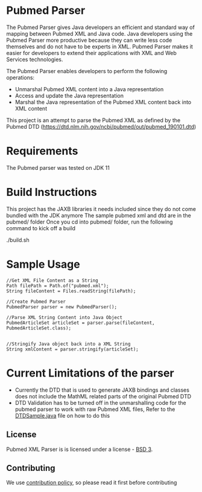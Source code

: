 # Pubmed Parser 

The Pubmed Parser gives Java developers an efficient and standard way of mapping between Pubmed XML and Java code.
Java developers using the Pubmed Parser more productive because they can write less code themselves
and do not have to be experts in XML. Pubmed Parser makes it easier for developers to extend
their applications with XML and Web Services technologies.

The Pubmed Parser enables developers to perform the following operations:
- Unmarshal Pubmed XML content into a Java representation
- Access and update the Java representation
- Marshal the Java representation of the Pubmed XML content back into XML content

This project is an attempt to parse the Pubmed XML as defined by the Pubmed DTD (https://dtd.nlm.nih.gov/ncbi/pubmed/out/pubmed_190101.dtd)


# Requirements

The Pubmed parser was tested on JDK 11


# Build Instructions

This project has the JAXB libraries it needs included since they do not come bundled with the JDK anymore
The sample pubmed xml and dtd are in the pubmed/ folder 
Once you cd into pubmed/ folder, run the following command to kick off a build

./build.sh 


# Sample Usage


	//Get XML File Content as a String
	Path filePath = Path.of("pubmed.xml");
 	String fileContent = Files.readString(filePath);
        
	//Create Pubmed Parser
	PubmedParser parser = new PubmedParser();

	//Parse XML String Content into Java Object
	PubmedArticleSet articleSet = parser.parse(fileContent, PubmedArticleSet.class);
        

	//Stringify Java object back into a XML String
	String xmlContent = parser.stringify(articleSet);



# Current Limitations of the parser

- Currently the DTD that is used to generate JAXB bindings and classes does not include the MathML related parts of the original Pubmed DTD
- DTD Validation has to be turned off in the unmarshalling code for the pubmed parser to work with raw Pubmed XML files, Refer to the [DTDSample.java](pubmed/src/DTDSample.java) file on how to do this

## License

Pubmed XML Parser is is licensed under a license - [BSD 3](LICENSE.txt).


## Contributing

We use [contribution policy](contributing.md), so please read it first before contributing 

